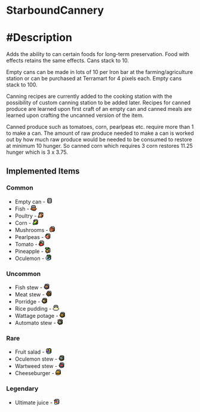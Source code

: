 # StarboundCannery
# #Description
Adds the ability to can certain foods for long-term preservation. Food with effects retains the same effects. Cans stack to 10.

Empty cans can be made in lots of 10 per Iron bar at the farming/agriculture station or can be purchased at Terramart for 4 pixels each. Empty cans stack to 100.

Canning recipes are currently added to the cooking station with the possibility of custom canning station to be added later. Recipes for canned produce are learned upon first craft of an empty can and canned meals are learned upon crafting the uncanned version of the item.

Canned produce such as tomatoes, corn, pearlpeas etc. require more than 1 to make a can. The amount of raw produce needed to make a can is worked out by how much raw produce would be needed to be consumed to restore at minimum 10 hunger. So canned corn which requires 3 corn restores 11.25 hunger which is 3 x 3.75.

## Implemented Items

### Common
* Empty can - ![EmptyCan](items/cannary/common/emptyCan.png)
* Fish - ![Fish](items/cannary/common/cannedFish.png)
* Poultry - ![Poultry](items/cannary/common/cannedPoultry.png)
* Corn - ![Corn](items/cannary/common/cannedCorn.png)
* Mushrooms - ![Mushrooms ](items/cannary/common/cannedMushrooms.png)
* Pearlpeas - ![Pearlpeas](items/cannary/common/cannedPearlpeas.png)
* Tomato - ![Tomato](items/cannary/common/cannedTomatoes.png)
* Pineapple - ![Pineapple](items/cannary/common/cannedPineapple.png)
* Oculemon - ![Oculemon](items/cannary/common/cannedOculemon.png)

### Uncommon
* Fish stew - ![Fish stew](items/cannary/uncommon/cannedFishstew.png)
* Meat stew - ![Meat stew](items/cannary/uncommon/cannedMeatstew.png)
* Porridge - ![Porridge](items/cannary/uncommon/cannedPorridge.png)
* Rice pudding - ![Rice pudding](items/cannary/uncommon/cannedRicepudding.png)
* Wattage potage - ![Wattage potage](items/cannary/uncommon/canned2kbpotage.png)
* Automato stew - ![Automato stew](items/cannary/uncommon/cannedAutomatostew.png)

### Rare
* Fruit salad - ![Fruit salad](items/cannary/rare/cannedFruitsalad.png)
* Oculemon stew - ![Oculemon stew](items/cannary/rare/cannedOculemonstew.png)
* Wartweed stew - ![Wartweed stew](items/cannary/rare/cannedWartweedstew.png)
* Cheeseburger - ![Cheeseburger](items/cannary/rare/cannedCheeseburger.png)

### Legendary
* Ultimate juice  - ![Ultimate juice](items/cannary/legendary/cannedUltimatejuice.png)
